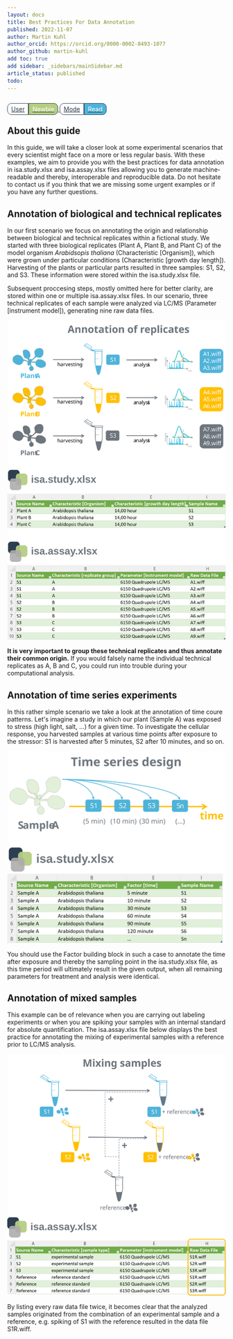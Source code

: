 ```yaml
---
layout: docs
title: Best Practices For Data Annotation
published: 2022-11-07
author: Martin Kuhl
author_orcid: https://orcid.org/0000-0002-8493-1077
author_github: martin-kuhl
add toc: true
add sidebar: _sidebars/mainSidebar.md
article_status: published
todo:
---
```


<br>

<a href="./index.html">
    <span style="color: #2D3E50; padding: 4px 8px;text-align: center; border-radius: 10px 0px 0px 10px; border: solid 1px;">User</span><span style="background-color: #B4CE82;color:white; padding: 4px 8px;text-align: center; border-radius: 0px 10px 10px 0px; border: solid 1px #2D3E50">Newbie</span>
    <span style="color: #2D3E50; padding: 4px 8px;text-align: center; border-radius: 10px 0px 0px 10px; border: solid 1px;">Mode</span><span style="background-color: #4FB3D9;color:white; padding: 4px 8px;text-align: center; border-radius: 0px 10px 10px 0px; border: solid 1px #2D3E50">Read</span>
</a>

## About this guide

In this guide, we will take a closer look at some experimental scenarios that every scientist might face on a more or less regular basis. With these examples, we aim to provide you with the best practices for  data annotation in isa.study.xlsx and isa.assay.xlsx files allowing you to generate machine-readable and thereby, interoperable and reproducible data. Do not hesitate to contact us if you think that we are missing some urgent examples or if you have any further questions.

## Annotation of biological and technical replicates

In our first scenario we focus on annotating the origin and relationship between biological and technical replicates within a fictional study. We started with three biological replicates (Plant A, Plant B, and Plant C) of the model organism *Arabidsopis thaliana* (Characteristic [Organism]), which were grown under particular conditions (Characteristic [growth day length]). Harvesting of the plants or particular parts resulted in three samples: S1, S2, and S3. These information were stored within the isa.study.xlsx file.

Subsequent proccesing steps, mostly omitted here for better clarity, are stored within one or multiple isa.assay.xlsx files. In our scenario, three technical replicates of each sample were analyzed via LC/MS (Parameter [instrument model]), generating nine raw data files. 

![replicates](./../img/ISA_AnnotationPattern_Replicates.svg)

**It is very important to group these technical replicates and thus annotate their common origin.** If you would falsely name the individual technical replicates as A, B and C, you could run into trouble during your computational analysis.

## Annotation of time series experiments
In this rather simple scenario we take a look at the annotation of time coure patterns. Let's imagine a study in which our plant (Sample A) was exposed to stress (high light, salt, ...) for a given time. To investigate the cellular response, you harvested samples at various time points after exposure to the stressor: S1 is harvested after 5 minutes, S2 after 10 minutes, and so on. 

![TimeSeries](./../img/ISA_AnnotationPattern_TimeSeries.svg)

You should use the Factor building block in such a case to annotate the time after exposure and thereby the sampling point in the isa.study.xlsx file, as this time period will ultimately result in the given output, when all remaining parameters for treatment and analysis were identical.

## Annotation of mixed samples
This example can be of relevance when you are carrying out labeling experiments or when you are spiking your samples with an internal standard for absolute quantification. The isa.assay.xlsx file below displays the best practice for annotating the mixing of experimental samples with a reference prior to LC/MS analysis.  

![Spiking](./../img/ISA_AnnotationPattern_MixingSamples.svg)

By listing every raw data file twice, it becomes clear that the analyzed samples originated from the combination of an experimental sample and a reference, e.g. spiking of S1 with the reference resulted in the data file S1R.wiff.  

